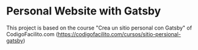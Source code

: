 # Personal Website with Gatsby

This project is based on the course "Crea un sitio personal con Gatsby" of CodigoFacilito.com (https://codigofacilito.com/cursos/sitio-persional-gatsby)
